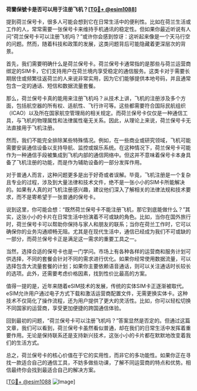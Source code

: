 **荷蘭保號卡是否可以用于注册飞机？[[TG💪+ @esim1088](https://t.me/s/esim1088)]**

提到荷兰保号卡，很多人可能会想到它在日常生活中的便利性。比如在荷兰生活或工作的人，常常需要一张保号卡来维持手机通讯的稳定性。但如果你最近听说有人问“荷兰保号卡可以注册飞机吗？”或许你会感到惊讶：这听起来像是一个天马行空的问题。然而，随着科技和政策的发展，这类问题背后可能隐藏着更深层次的背景。

首先，我们需要明确什么是荷兰保号卡。荷兰保号卡通常指的是那些与荷兰运营商绑定的SIM卡，它们支持用户在荷兰境内享受稳定的通信服务。这类卡对于需要长期居住或频繁往返荷兰的人来说非常实用，因为它们能够提供本地号码，并且通常包含一定的通话、短信和数据流量套餐。

那么，荷兰保号卡真的能用来注册飞机吗？从技术上讲，飞机的注册涉及多个方面，包括航空器的所有权、适航性、飞行许可等。这些都需要符合国际民航组织（ICAO）以及所在国家航空管理局的相关规定。而荷兰保号卡仅仅是一种通信工具，与飞机的物理属性和法律属性毫无关系。因此，从理论上来说，荷兰保号卡无法直接用于飞机注册。

然而，我们不能完全排除某些特殊情况。例如，在一些商业或研究领域，飞机可能需要安装通信设备以支持导航、监控或娱乐系统。在这种情况下，荷兰保号卡可能作为一种通信手段被集成到飞机内部的通信网络中。但这并不意味着保号卡本身具备了飞机注册的功能，而是作为辅助设备的一部分发挥作用。

对于普通人而言，这种问题更多是出于好奇或者误解。毕竟，飞机注册是一个复杂且专业的过程，涉及到大量法律和技术文件，绝不是一张小小的SIM卡所能解决的。如果有人真的对飞机注册感兴趣，建议他们深入了解相关的法律法规和技术要求，而不是寄希望于一张普通的保号卡。

说到这里，你可能会想：“既然荷兰保号卡不能注册飞机，那它到底能做什么？”其实，这张小小的卡片在日常生活中扮演着不可或缺的角色。比如，当你在国外旅行时，荷兰保号卡可以帮助你保持与家人和朋友的联系；当你在荷兰工作时，它可以确保你的业务沟通顺畅无阻。尤其是在现代生活中，通信已经成为我们不可或缺的一部分，而荷兰保号卡正是满足这一需求的重要工具之一。

当然，选择合适的保号卡也是一门学问。市场上有各种各样的运营商和服务计划可供选择，不同的套餐会针对不同的需求进行优化。如果你经常使用数据流量，可以选择包含大流量套餐的计划；如果你主要依赖语音通话，则可以关注通话时长较长的选项。此外，还需要考虑价格因素，找到性价比最高的方案。

值得一提的是，近年来随着eSIM技术的发展，传统的实体SIM卡正逐渐被取代。eSIM允许用户通过电子方式下载和激活运营商配置文件，无需更换实体卡。这种技术不仅简化了操作流程，还为用户提供了更大的灵活性。比如，你可以轻松切换不同国家的运营商，享受更加便捷的跨国通信体验。

回到最初的问题，“荷兰保号卡可以注册飞机吗？”答案显然是否定的。但通过这篇文章，我们可以看到，荷兰保号卡虽然看似普通，却在我们的日常生活中发挥着重要作用。无论是保持联系还是支持新兴技术，这张小小的卡片都在默默地改变着我们的生活方式。

总之，荷兰保号卡的核心价值在于它的实用性，而非它的多功能性。如果你正在寻找一款适合自己的通信工具，不妨多做些功课，了解不同运营商的特点和优势。相信最终你会找到最适合自己的解决方案。

[[TG💪+ @esim1088](https://t.me/s/esim1088) ![Image](https://i.postimg.cc/4NQfJmqS/Snipaste-2025-05-13-00-14-12.png)]